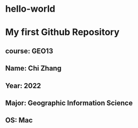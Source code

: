 # hello-world
# My first Github Repository
## **course**: GEO13
## **Name**: Chi Zhang
## **Year**: 2022
## **Major**: Geographic Information Science
## **OS**: Mac